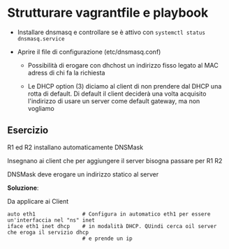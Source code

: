 # Strutturare vagrantfile e playbook    

- Installare dnsmasq e controllare se è attivo con ```systemctl status dnsmasq.service```

- Aprire il file di configurazione (etc/dnsmasq.conf)

    - Possibilità di erogare con dhchost un indirizzo fisso legato al MAC adress di chi fa la richiesta

    - Le DHCP option (3) diciamo al client di non prendere dal DHCP una rotta di default. Di default il client deciderà una volta acquisito l'indirizzo di usare un server come default gateway, ma non vogliamo

## Esercizio    
R1 ed R2 installano automaticamente DNSMask

Insegnano ai client che per aggiungere il server bisogna passare per R1 R2

DNSMask deve erogare un indirizzo statico al server

**Soluzione**:

Da applicare ai Client
```
auto eth1               # Configura in automatico eth1 per essere un'interfaccia nel "ns" inet  
iface eth1 inet dhcp    # in modalità DHCP. QUindi cerca oil server che eroga il servizio dhcp 
                        # e prende un ip
```
